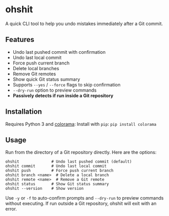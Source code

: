 # ohshit

A quick CLI tool to help you undo mistakes immediately after a Git commit.  

## Features

- Undo last pushed commit with confirmation  
- Undo last local commit  
- Force push current branch  
- Delete local branches  
- Remove Git remotes  
- Show quick Git status summary  
- Supports `--yes` / `--force` flags to skip confirmation  
- `--dry-run` option to preview commands  
- **Passively detects if run inside a Git repository**  

## Installation

Requires Python 3 and [colorama](https://pypi.org/project/colorama/):
Install with `pip`:
`pip install colorama`

## Usage

Run from the directory of a Git repository directly. 
Here are the options:
```
ohshit              # Undo last pushed commit (default)
ohshit commit       # Undo last local commit
ohshit push         # Force push current branch
ohshit branch <name>  # Delete a local branch
ohshit remote <name>  # Remove a Git remote
ohshit status       # Show Git status summary
ohshit --version    # Show version
```
Use `-y` or `-f` to auto-confirm prompts and `--dry-run` to preview commands without executing.
If run outside a Git repository, ohshit will exit with an error.
